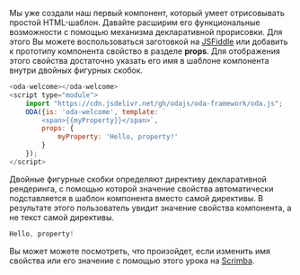 Мы уже создали наш первый компонент, который умеет отрисовывать простой HTML-шаблон.
Давайте расширим его функциональные возможности с помощью механизма декларативной прорисовки.
Для этого Вы можете воспользоваться заготовкой на [JSFiddle](https://jsfiddle.net/odajs/u8bohnsq/) или добавить к прототипу компонента свойство в разделе **props**. Для отображения этого свойства достаточно указать его имя в шаблоне компонента внутри двойных фигурных скобок.

```javascript
<oda-welcome></oda-welcome>
<script type="module">
    import "https://cdn.jsdelivr.net/gh/odajs/oda-framework/oda.js";
    ODA({is: 'oda-welcome', template: `
        <span>{{myProperty}}</span>`,
        props: {
            myProperty: 'Hello, property!'
        }
    });
</script>
```

 Двойные фигурные скобки определяют директиву декларативной рендеринга,  с помощью которой значение свойства автоматически подставляется в шаблон компонента вместо самой директивы. В результате этого пользователь увидит значение свойства компонента, а не текст самой директивы.

```javascript
Hello, property!
```

Вы может можете посмотреть, что произойдет, если изменить имя свойства или его значение с помощью этого урока на [Scrimba](https://scrimba.com/c/cMqJyGcv).